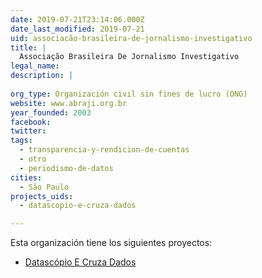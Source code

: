 ```yaml
---
date: 2019-07-21T23:14:06.000Z
date_last_modified: 2019-07-21
uid: associacão-brasileira-de-jornalismo-investigativo
title: |
  Associação Brasileira De Jornalismo Investigativo
legal_name: 
description: |
  
org_type: Organización civil sin fines de lucro (ONG)
website: www.abraji.org.br
year_founded: 2003
facebook: 
twitter: 
tags:
  - transparencia-y-rendicion-de-cuentas
  - otro
  - periodismo-de-datos
cities: 
  - São Paulo
projects_uids:
  - datascopio-e-cruza-dados

---
```


Esta organización tiene los siguientes proyectos:

- [Datascópio E Cruza Dados](/proyectos/datascopio-e-cruza-dados)

